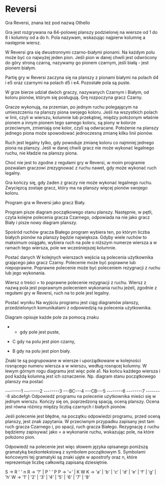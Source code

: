 # Reversi
Gra Reversi, znana też pod nazwą Othello

Gra jest rozgrywana na 64-polowej planszy podzielonej na wiersze od 1 do 8 i kolumny od a do h. Pola nazywam, wskazując najpierw kolumnę a następnie wiersz.

W Reversi gra się dwustronnymi czarno-białymi pionami. Na każdym polu może być co najwyżej jeden pion. Jeśli pion w danej chwili jest odwrócony do góry stroną czarną, nazywamy go pionem czarnym, jeśli białą - jest pionem białym.

Partię gry w Reversi zaczyna się na planszy z pionami białymi na polach d4 i e5 oraz czarnymi na polach d5 i e4. Pozostałe pola są puste.

W grze bierze udział dwóch graczy, nazywanych Czarnym i Białym, od koloru pionów, którym się posługują. Grę rozpoczyna gracz Czarny.

Gracze wykonują, na przemian, po jednym ruchu polegającym na umieszczeniu na planszy piona swojego koloru. Jeśli na wszystkich polach w linii, czyli w wierszu, kolumnie lub przekątnej, między położonym właśnie pionem a innym pionem tego samego koloru, są piony w kolorze przeciwnym, zmieniają one kolor, czyli są odwracane. Położenie na planszy jednego piona może spowodować jednoczesną zmianę kilku linii pionów.

Ruch jest legalny tylko, gdy powoduje zmianę koloru co najmniej jednego piona na planszy. Jeśli w danej chwili gracz nie może wykonać legalnego ruchu, nie kładzie na planszy piona.

Choć nie jest to zgodne z regułami gry w Reversi, w moim programie pozwalam graczowi zrezygnować z ruchu nawet, gdy może wykonać ruch legalny.

Gra kończy się, gdy żaden z graczy nie może wykonać legalnego ruchu. Zwycięzcą zostaje gracz, który ma na planszy więcej pionów swojego koloru.

Program gra w Reversi jako gracz Biały.

Program pisze diagram początkowego stanu planszy. Następnie, w pętli, czyta kolejne polecenia gracza Czarnego, odpowiada na nie jako gracz Biały i pisze nowy diagram planszy.

Spośród ruchów gracza Białego program wybiera ten, po którym liczba białych pionów na planszy będzie największa. Gdyby wiele ruchów to maksimum osiągało, wybiera ruch na pole o niższym numerze wiersza a w ramach tego wiersza, pole we wcześniejszej kolumnie.

Postać danych
W kolejnych wierszach wejścia są polecenia użytkownika grającego jako gracz Czarny. Polecenie może być poprawne lub niepoprawne. Poprawne polecenie może być poleceniem rezygnacji z ruchu lub jego wykonania.

Wiersz o treści = to poprawne polecenie rezygnacji z ruchu. Wiersz z nazwą pola jest poprawnym poleceniem wykonania ruchu jeżeli, zgodnie z regułami gry w Reversi, ruch na to pole jest legalny.

Postać wyniku
Na wyjściu programu jest ciąg diagramów planszy, przedzielonych komunikatami z odpowiedzią na polecenia użytkownika.

Diagram opisuje każde pole za pomocą znaku

* - gdy pole jest puste,

* C gdy na polu jest pion czarny,

* B gdy na polu jest pion biały.

Znaki te są pogrupowane w wiersze i uporządkowane w kolejności rosnącego numeru wiersza a w wierszu, według rosnącej kolumny. W lewym górnym rogu diagramu jest więc pole a1. Na końcu każdego wiersza i pod każdą kolumną jest ich oznaczenie. Np. diagram stanu początkowego planszy ma postać

--------1
--------2
--------3
---BC---4
---CB---5
--------6
--------7
--------8
abcdefgh
Odpowiedź programu na polecenie użytkownika mieści się w jednym wierszu. Kończy się on, poprzedzoną spacją, oceną planszy. Ocena jest równa różnicy między liczbą czarnych i białych pionów.

Jeśli polecenie jest błędne, na początku odpowiedzi programu, przed oceną planszy, jest znak zapytania. W przeciwnym przypadku zapisany jest tam ruch gracza Czarnego i, po spacji, ruch gracza Białego. Rezygnację z ruchu będziemy zapisywać jako = a wykonanie ruchu, wskazując pole, na które położono pion.

Odpowiedź na polecenie jest więc słowem języka opisanego poniższą gramatyką bezkontekstową z symbolem początkowym S. Symbolami końcowymi tej gramatyki są znaki ujęte w apostrofy oraz n, które reprezentuje liczbę całkowitą zapisaną dziesiętnie.

S → R ' ' n
R → '?' | P ' ' P
P → '=' | K W
K → 'a' | 'b' | 'c' | 'd' | 'e' | 'f' | 'g' | 'h'
W → '1' | '2' | '3' | '4' | '5' | '6' | '7' | '8'
